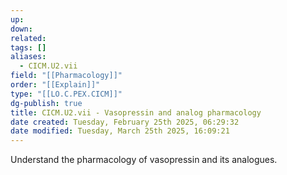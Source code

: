 ```yaml
---
up: 
down: 
related: 
tags: []
aliases:
  - CICM.U2.vii
field: "[[Pharmacology]]"
order: "[[Explain]]"
type: "[[LO.C.PEX.CICM]]"
dg-publish: true
title: CICM.U2.vii - Vasopressin and analog pharmacology
date created: Tuesday, February 25th 2025, 06:29:32
date modified: Tuesday, March 25th 2025, 16:09:21
---
```


Understand the pharmacology of vasopressin and its analogues.
